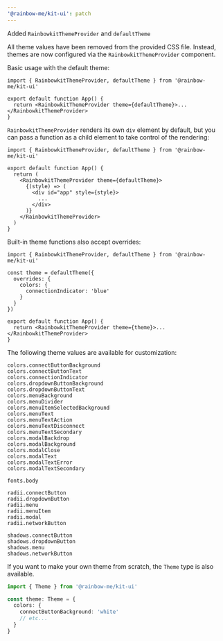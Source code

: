 ```yaml
---
'@rainbow-me/kit-ui': patch
---
```


Added `RainbowkitThemeProvider` and `defaultTheme`

All theme values have been removed from the provided CSS file. Instead, themes are now configured via the `RainbowkitThemeProvider` component.

Basic usage with the default theme:

```tsx
import { RainbowkitThemeProvider, defaultTheme } from '@rainbow-me/kit-ui'

export default function App() {
  return <RainbowkitThemeProvider theme={defaultTheme}>...</RainbowkitThemeProvider>
}
```

`RainbowkitThemeProvider` renders its own `div` element by default, but you can pass a function as a child element to take control of the rendering:

```tsx
import { RainbowkitThemeProvider, defaultTheme } from '@rainbow-me/kit-ui'

export default function App() {
  return (
    <RainbowkitThemeProvider theme={defaultTheme}>
      {(style) => (
        <div id="app" style={style}>
          ...
        </div>
      )}
    </RainbowkitThemeProvider>
  )
}
```

Built-in theme functions also accept overrides:

```tsx
import { RainbowkitThemeProvider, defaultTheme } from '@rainbow-me/kit-ui'

const theme = defaultTheme({
  overrides: {
    colors: {
      connectionIndicator: 'blue'
    }
  }
})

export default function App() {
  return <RainbowkitThemeProvider theme={theme}>...</RainbowkitThemeProvider>
}
```

The following theme values are available for customization:

```
colors.connectButtonBackground
colors.connectButtonText
colors.connectionIndicator
colors.dropdownButtonBackground
colors.dropdownButtonText
colors.menuBackground
colors.menuDivider
colors.menuItemSelectedBackground
colors.menuText
colors.menuTextAction
colors.menuTextDisconnect
colors.menuTextSecondary
colors.modalBackdrop
colors.modalBackground
colors.modalClose
colors.modalText
colors.modalTextError
colors.modalTextSecondary
```

```
fonts.body
```

```
radii.connectButton
radii.dropdownButton
radii.menu
radii.menuItem
radii.modal
radii.networkButton
```

```
shadows.connectButton
shadows.dropdownButton
shadows.menu
shadows.networkButton
```

If you want to make your own theme from scratch, the `Theme` type is also available.

```ts
import { Theme } from '@rainbow-me/kit-ui'

const theme: Theme = {
  colors: {
    connectButtonBackground: 'white'
    // etc...
  }
}
```
